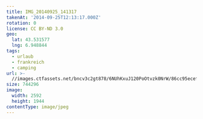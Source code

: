 ```yaml
---
title: IMG_20140925_141317
takenAt: '2014-09-25T12:13:17.000Z'
rotation: 0
license: CC BY-ND 3.0
geo:
  lat: 43.531577
  lng: 6.948844
tags:
  - urlaub
  - frankreich
  - camping
url: >-
  //images.ctfassets.net/bncv3c2gt878/6NUhKxuJ120PoOtvzk0NrW/86cc95ecef7ad91bed43c82dc4c7f9bd/img_20140925_141317_28313140025_o
size: 744296
image:
  width: 2592
  height: 1944
contentType: image/jpeg
---
```


